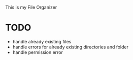 This is my File Organizer

# TODO

- handle already existing files
- handle errors for already existing directories and folder
- handle permission error
